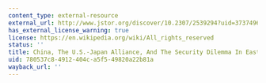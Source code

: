 ```yaml
---
content_type: external-resource
external_url: http://www.jstor.org/discover/10.2307/2539294?uid=3737496&uid=2129&uid=2&uid=70&uid=4&sid=47698835992967
has_external_license_warning: true
license: https://en.wikipedia.org/wiki/All_rights_reserved
status: ''
title: China, The U.S.-Japan Alliance, And The Security Dilemma In East Asia
uid: 780537c8-4912-404c-a5f5-49820a22b81a
wayback_url: ''
---
```

